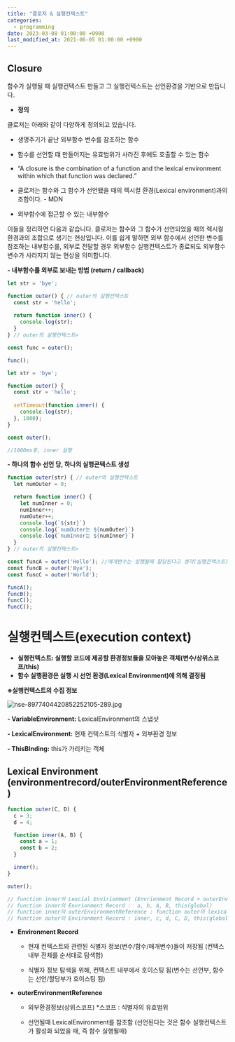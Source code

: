 ```yaml
---
title: "클로저 & 실행컨텍스트"
categories: 
  - programming
date: 2023-03-08 01:00:00 +0900
last_modified_at: 2021-06-05 01:00:00 +0900
---
```


## Closure
함수가 실행될 때 실행컨텍스트 만들고 그 실행컨텍스트는 선언환경을 기반으로 만듭니다.

- **정의**

클로저는 아래와 같이 다양하게 정의되고 있습니다.

   - 생명주기가 끝난 외부함수 변수를 참조하는 함수

   - 함수를 선언할 떄 만들어지는 유효범위가 사라진 후에도 호출할 수 있는 함수

   - “A closure is the combination of a function and the lexical environment within which that function was declared.”

   - 클로저는 함수와 그 함수가 선언됐을 때의 렉시컬 환경(Lexical environment)과의 조합이다. - MDN

   - 외부함수에 접근할 수 있는 내부함수

이들을 정리하면 다음과 같습니다. 클로저는 함수와 그 함수가 선언되었을 때의 렉시컬 환경과의 조합으로 생기는 현상입니다. 이를 쉽게 말하면 외부 함수에서 선언한 변수를 참조하는 내부함수를, 외부로 전달할 경우 외부함수 실행컨텍스트가 종료되도  외부함수 변수가 사라지지 않는 현상을 의미합니다. 

   **- 내부함수를 외부로 보내는 방법 (return / callback)**

```jsx
let str = 'bye';

function outer() { // outer의 실행컨텍스트
  const str = 'hello';
  
  return function inner() {
    console.log(str);
  }
} // outer의 실행컨텍스트>

const func = outer();

func();
```

```jsx
let str = 'bye';

function outer() {
  const str = 'hello';
  
  setTimeout(function inner() {
    console.log(str);
  }, 1000);
}

const outer();

//1000ms후, inner 실행
```

   **- 하나의 함수 선언 당, 하나의 실행콘텍스트 생성**

```jsx
function outer(str) { // outer의 실행컨텍스트
  let numOuter = 0;

  return function inner() {
    let numInner = 0;
    numInner++;
    numOuter++;
    console.log(`${str}`)
    console.log(`numOuter는 ${numOuter}`)
    console.log(`numInner는 ${numInner}`)
  }
} // outer의 실행컨텍스트>

const funcA = outer('Hello'); //매개변수는 실행될때 할당된다고 생각(실행콘텍스트)
const funcB = outer('Bye');
const funcC = outer('World');

funcA();
funcB();
funcC();
funcC();
```

# 실행컨텍스트(execution context)

- **실행컨텍스트: 실행할 코드에 제공할 환경정보들을 모아놓은 객체(변수/상위스코프/this)**
- **함수 실행환경은 실행 시 선언 환경(Lexical Environment)에 의해 결정됨**

**※실행컨텍스트의 수집 정보**

![nse-8977404420852252105-289.jpg](https://s3-us-west-2.amazonaws.com/secure.notion-static.com/45dc46a1-b43a-4093-90d1-e884312157a0/nse-8977404420852252105-289.jpg)

   **- VariableEnvironment:** LexicalEnvironment의 스냅샷

   **- LexicalEnvironment:** 현재 컨텍스트의 식별자 + 외부환경 정보

   **- ThisBInding:** this가 가리키는 객체

## **Lexical Environment (environmentrecord/outerEnvironmentReference)**

```jsx
function outer(C, D) {
  c = 3;
  d = 4;

  function inner(A, B) {
    const a = 1;
    const b = 2;
  }

  inner();
}

outer();

// function inner의 Lexcial Envirionment (Envrionment Record + outerEnvironmentReference)
// function inner의 Envrionment Record :  a, b, A, B, this(global)
// function inner의 outerEnvironmentReference : function outer의 lexical environment
// function outer의 Environment Record : inner, c, d, C, D, this(global)
```

- **Environment Record**

   - 현재 컨텍스트와 관련된 식별자 정보(변수/함수/매개변수)들이 저장됨 (컨텍스 내부 전체를 순서대로 탐색함)

   - 식별자 정보 탐색을 위해, 컨텍스트 내부에서 호이스팅 됨(변수는 선언부, 함수는 선언/할당부가 호이스팅 됨)

- **outerEnvironmentReference**

   - 외부환경정보(상위스코프) *스코프 : 식별자의 유효범위

   - 선언될때 LexicalEnvironment를 참조함 (선언된다는 것은 함수 실행컨텍스트가 활성화 되었을 때, 즉 함수 실행될때)
